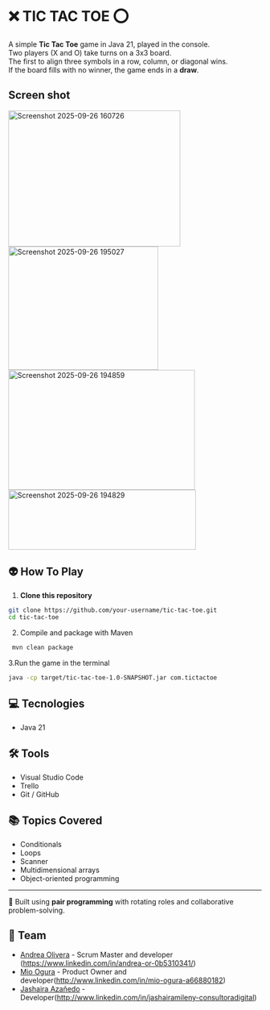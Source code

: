 # :x: TIC TAC TOE :o:
A simple **Tic Tac Toe** game in Java 21, played in the console.  
Two players (X and O) take turns on a 3x3 board.  
The first to align three symbols in a row, column, or diagonal wins.  
If the board fills with no winner, the game ends in a **draw**.


## Screen shot


<img width="342" height="270" alt="Screenshot 2025-09-26 160726" src="https://github.com/user-attachments/assets/ef89ba95-dbe6-4dca-ac4c-f13338d13eef" />

<img width="298" height="245" alt="Screenshot 2025-09-26 195027" src="https://github.com/user-attachments/assets/537ea2a0-b3f1-4b1e-bd21-bc9fd5a359af" />
<img width="371" height="238" alt="Screenshot 2025-09-26 194859" src="https://github.com/user-attachments/assets/fd5009ae-f0a0-4e79-a555-d1906c22002d" />
<img width="373" height="119" alt="Screenshot 2025-09-26 194829" src="https://github.com/user-attachments/assets/e42e0737-8349-456e-9398-7bd9f768c7da" />


## :alien: How To Play
1. **Clone this repository**  
 ```bash
 git clone https://github.com/your-username/tic-tac-toe.git
 cd tic-tac-toe
````


2. Compile and package with Maven
  ```bash
   mvn clean package
````


3.Run the game in the terminal

```bash
java -cp target/tic-tac-toe-1.0-SNAPSHOT.jar com.tictactoe
```

## 💻 Tecnologies

- Java 21

## 🛠 Tools

- Visual Studio Code
- Trello
- Git / GitHub

## 📚 Topics Covered
- Conditionals  
- Loops  
- Scanner  
- Multidimensional arrays  
- Object-oriented programming  

---
🚀 Built using **pair programming** with rotating roles and collaborative problem-solving.


## :two_women_holding_hands: Team
- [Andrea Olivera](https://github.com/andreaonweb) - Scrum Master and developer (https://www.linkedin.com/in/andrea-or-0b5310341/)
- [Mio Ogura](https://github.com/miaryl) - Product Owner and developer(http://www.linkedin.com/in/mio-ogura-a66880182)
- [Jashaira Azañedo](https://github.com/JMileny89) - Developer(http://www.linkedin.com/in/jashairamileny-consultoradigital)
